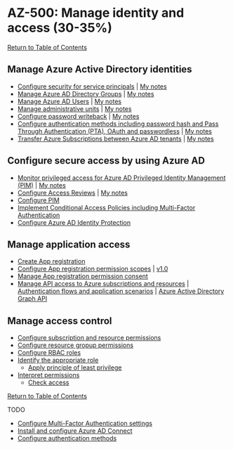 # AZ-500: Manage identity and access (30-35%)

[Return to Table of Contents](../README.md)

## Manage Azure Active Directory identities
* [Configure security for service principals](https://docs.microsoft.com/en-us/azure/active-directory/fundamentals/service-accounts-principal) | [My notes](11-Configure%20security%20for%20service%20principals.md)
* [Manage Azure AD Directory Groups](https://docs.microsoft.com/en-us/microsoft-365/enterprise/manage-microsoft-365-groups) | [My notes](12-Manage%20Azure%20AD%20directory%20groups.md)
* [Manage Azure AD Users](https://docs.microsoft.com/en-us/microsoft-365/enterprise/manage-microsoft-365-accounts) | [My notes](13-Manage%20Azure%20AD%20users.md)
* [Manage administrative units](https://docs.microsoft.com/en-us/azure/active-directory/roles/administrative-units) | [My notes](14-Manage%20administrative%20units.md)
* [Configure password writeback](https://docs.microsoft.com/en-us/azure/active-directory/authentication/concept-sspr-writeback) | [My notes](15-Configure%20password%20writeback.md)
* [Configure authentication methods including password hash and Pass Through Authentication (PTA), OAuth and passwordless](https://docs.microsoft.com/en-us/azure/active-directory/authentication/concept-authentication-methods) | [My notes](16-Configure%20authentication%20methods%20including%20password%20hash%20and%20Pass%20Through%20Authentication%20(PTA),%20OAuth,%20and%20passwordless.md)
* [Transfer Azure Subscriptions between Azure AD tenants](https://docs.microsoft.com/en-us/azure/role-based-access-control/transfer-subscription) | [My notes](17-Transfer%20Azure%20subscriptions%20between%20Azure%20AD%20tenants.md)

## Configure secure access by using Azure AD

* [Monitor privileged access for Azure AD Privileged Identity Management (PIM)](https://docs.microsoft.com/en-us/azure/active-directory/privileged-identity-management/pim-deployment-plan) | [My notes](21-Monitor%20privileged%20access%20for%20Azure%20AD%20Privileged%20Identity%20Management%20(PIM).md)
* [Configure Access Reviews](https://docs.microsoft.com/en-us/azure/active-directory/governance/access-reviews-overview)  | [My notes](22-Configure%20Access%20Reviews.md)
* [Configure PIM](https://docs.microsoft.com/en-us/azure/active-directory/privileged-identity-management/pim-getting-started)
* [Implement Conditional Access Policies including Multi-Factor Authentication](https://docs.microsoft.com/en-us/azure/active-directory/conditional-access/best-practices)
* [Configure Azure AD Identity Protection](https://docs.microsoft.com/en-us/azure/active-directory/identity-protection/)

## Manage application access
* [Create App registration](https://docs.microsoft.com/en-us/azure/active-directory/develop/quickstart-register-app)
* [Configure App registration permission scopes](https://docs.microsoft.com/en-us/azure/active-directory/develop/v2-permissions-and-consent) | [v1.0](https://docs.microsoft.com/en-us/azure/active-directory/develop/v1-permissions-and-consent)
* [Manage App registration permission consent](https://docs.microsoft.com/en-us/azure/active-directory/develop/consent-framework)
* [Manage API access to Azure subscriptions and resources](https://docs.microsoft.com/en-us/azure/api-management/api-management-howto-aad) | [Authentication flows and application scenarios](https://docs.microsoft.com/en-us/azure/active-directory/develop/authentication-flows-app-scenarios) | [Azure Active Directory Graph API](https://docs.microsoft.com/en-us/azure/active-directory/develop/active-directory-graph-api)

## Manage access control
* [Configure subscription and resource permissions]()
* [Configure resource gropup permissions]()
* [Configure RBAC roles]()
* [Identify the appropriate role]()
   * [Apply principle of least privilege]()
* [Interpret permissions]()
   * [Check access]()

[Return to Table of Contents](../README.md)


TODO
* [Configure Multi-Factor Authentication settings](https://docs.microsoft.com/en-us/azure/active-directory/authentication/howto-mfa-mfasettings)
* [Install and configure Azure AD Connect](https://docs.microsoft.com/en-us/azure/active-directory/hybrid/how-to-connect-install-custom)
* [Configure authentication methods](https://docs.microsoft.com/en-us/azure/security/fundamentals/choose-ad-authn)


